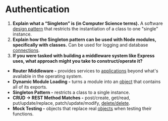 # Authentication

1. **Explain what a “Singleton” is (in Computer Science terms).** A software [design pattern](https://en.wikipedia.org/wiki/Singleton_pattern#:~:text=In%20software%20engineering%2C%20the%20singleton,mathematical%20concept%20of%20a%20singleton.) that restricts the instantiation of a class to one "single" instance.
1. **Explain how the Singleton pattern can be used with Node modules, specifically with classes.** Can be used for logging and database [connections](https://www.geeksforgeeks.org/singleton-design-pattern-introduction/).
1. **If you were tasked with building a middleware system like Express uses, what approach might you take to construct/operate it?** 



- **Router Middleware -** provides services to [applications](https://medium.com/@pragyan88/writing-middleware-composition-and-currying-elegance-in-javascript-8b15c98a541b) beyond what's available in the operating system.
- **Dynamic Module Loading -** turns a module into an [object](https://javascript.info/modules-dynamic-imports) that contains all of its exports.
- **Singleton Pattern -** restricts a class to a single instance.
- **CRUD → REST Method Matches -** post/create, get/read, put/update/replace, patch/update/modify, [delete/delete](https://www.restapitutorial.com/lessons/httpmethods.html#:~:text=The%20primary%20or%20most%2Dcommonly,but%20are%20utilized%20less%20frequently.).
- **Mock Testing -** objects that replace real [objects](https://stackabuse.com/using-mocks-for-testing-in-javascript-with-sinon-js/#:~:text=Introduction,being%20tested%20will%20be%20used.&text=js%20to%20mock%20an%20HTTP,unit%20testing%20techniques%20with%20Sinon.) when testing their functions.
